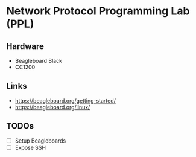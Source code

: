 # Network Protocol Programming Lab (PPL)

## Hardware
* Beagleboard Black
* CC1200

## Links
* https://beagleboard.org/getting-started/
* https://beagleboard.org/linux/

## TODOs

* [ ] Setup Beagleboards
* [ ] Expose SSH
